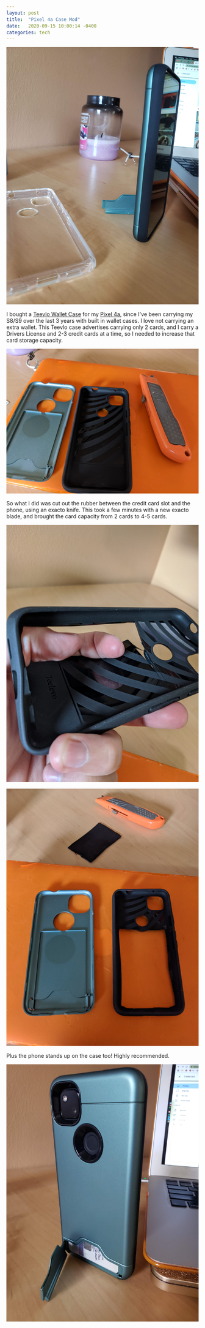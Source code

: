 ```yaml
---
layout: post
title:  "Pixel 4a Case Mod"
date:   2020-09-15 10:00:14 -0400
categories: tech
---
```


![Reverse](/images/case/1.jpg)

I bought a [Teevlo Wallet Case](https://amzn.to/3momryf) for my [Pixel 4a](https://rskelton.com/Pixel-4a-On-Visible-Wireless/), since I've been carrying my S8/S9 over the last 3 years with built in wallet cases. I love not carrying an extra wallet. This Teevlo case advertises carrying only 2 cards, and I carry a Drivers License and 2-3 credit cards at a time, so I needed to increase that card storage capacity.

![Reverse](/images/case/3.jpg)

So what I did was cut out the rubber between the credit card slot and the phone, using an exacto knife. This took a few minutes with a new exacto blade, and brought the card capacity from 2 cards to 4-5 cards.

![Reverse](/images/case/4.jpg)

![Reverse](/images/case/5.jpg)

Plus the phone stands up on the case too! Highly recommended.

![Reverse](/images/case/2.jpg)
